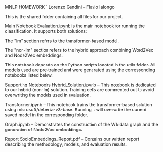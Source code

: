 MNLP HOMEWORK 1
Lorenzo Gandini – Flavio Ialongo

This is the shared folder containing all files for our project.

Main Notebook
Evaluation.ipynb is the main notebook for running the classification. It supports both solutions:

The "lm" section refers to the transformer-based model.

The "non-lm" section refers to the hybrid approach combining Word2Vec and Node2Vec embeddings.

This notebook depends on the Python scripts located in the utils folder.
All models used are pre-trained and were generated using the corresponding notebooks listed below.

Supporting Notebooks
Hybrid_Solution.ipynb – This notebook is dedicated to our hybrid (non-lm) solution.
Training cells are commented out to avoid overwriting the models used in evaluation.

Transformer.ipynb – This notebook trains the transformer-based solution using microsoft/deberta-v3-base.
Running it will overwrite the current saved model in the corresponding folder.

Graph.ipynb – Demonstrates the construction of the Wikidata graph and the generation of Node2Vec embeddings.

Report
SocioEmbeddings_Report.pdf – Contains our written report describing the methodology, models, and evaluation results.